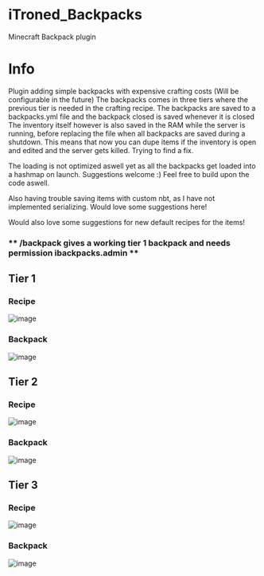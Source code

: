 # iTroned_Backpacks
Minecraft Backpack plugin

# Info
Plugin adding simple backpacks with expensive crafting costs (Will be configurable in the future)
The backpacks comes in three tiers where the previous tier is needed in the crafting recipe.
The backpacks are saved to a backpacks.yml file and the backpack closed is saved whenever it is closed
The inventory itself however is also saved in the RAM while the server is running, before replacing the file when all backpacks are saved during a shutdown.
This means that now you can dupe items if the inventory is open and edited and the server gets killed. Trying to find a fix.

The loading is not optimized aswell yet as all the backpacks get loaded into a hashmap on launch. Suggestions welcome :)
Feel free to build upon the code aswell.

Also having trouble saving items with custom nbt, as I have not implemented serializing. Would love some suggestions here!

Would also love some suggestions for new default recipes for the items!

### ** /backpack gives a working tier 1 backpack and needs permission ibackpacks.admin **

## Tier 1
### Recipe
![image](https://user-images.githubusercontent.com/72600583/169407068-400bbb9c-fc89-442a-b3ae-d7d0373c5b6d.png)
### Backpack
![image](https://user-images.githubusercontent.com/72600583/169407810-b6456de0-081d-4643-9c7f-7752cd588015.png)

## Tier 2
### Recipe
![image](https://user-images.githubusercontent.com/72600583/169407248-46b9574f-3087-416c-bfcc-b97bb87f6bac.png)
### Backpack
![image](https://user-images.githubusercontent.com/72600583/169408886-09b95ef2-2622-477a-a7ff-4a8ac7fd16ae.png)

## Tier 3
### Recipe
![image](https://user-images.githubusercontent.com/72600583/169407284-8d9012b5-f249-4395-8760-7dbac4430016.png)
### Backpack
![image](https://user-images.githubusercontent.com/72600583/169407393-06e19070-e7cd-45b7-9356-482b987b190c.png)
